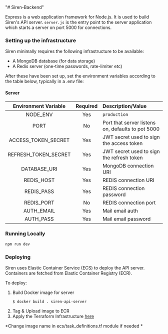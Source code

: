 "# Siren-Backend" 

Express is a web application framework for Node.js. It is used to build Siren's API server. `server.js` is the entry point to the server application which starts a server on port 5000 for connections. 


### Setting up the infrastructure

Siren minimally requires the following infrastructure to be available:

- A MongoDB database (for data storage)
- A Redis server (one-time passwords, rate-limiter etc)


After these have been set up, set the environment variables according to the table below, typically in a .env file:

#### Server

|Environment Variable|Required|Description/Value|
|:---:|:---:|:---|
|NODE_ENV|Yes|`production`|
|PORT|No| Port that server listens on, defaults to pot 5000|
|ACCESS_TOKEN_SECRET|Yes| JWT secret used to sign the access token |
|REFRESH_TOKEN_SECRET|Yes| JWT secret used to sign the refresh token|
|DATABASE_URI|Yes| MongoDB connection URI|
|REDIS_HOST |Yes| REDIS connection URI|
|REDIS_PASS |Yes| REDIS connection password|
|REDIS_PORT |No| REDIS connection port|
|AUTH_EMAIL |Yes| Mail email auth|
|AUTH_PASS |Yes| Mail email password|


### Running Locally

```bash
npm run dev
```

### Deploying
Siren uses Elastic Container Service (ECS) to deploy the API server. Containers are fetched from Elastic Container Registry (ECR). 

To deploy:
1) Build Docker image for server
   ```
   $ docker build . siren-api-server
   ```
2) Tag & Upload image to ECR
3) Apply the Terraform Infrastructure [here](https://github.com/mushroom-hat/Siren-Terraform)
   
*Change image name in ecs/task_definitions.tf module if needed *
